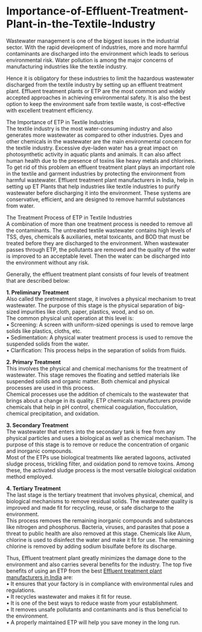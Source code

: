 # Importance-of-Effluent-Treatment-Plant-in-the-Textile-Industry
Wastewater management is one of the biggest issues in the industrial sector. With the rapid development of industries, more and more harmful contaminants are discharged into the environment which leads to serious environmental risk. Water pollution is among the major concerns of manufacturing industries like the textile industry. <br>

Hence it is obligatory for these industries to limit the hazardous wastewater discharged from the textile industry by setting up an effluent treatment plant. Effluent treatment plants or ETP are the most common and widely accepted approaches in achieving environmental safety. It is also the best option to keep the environment safe from textile waste, is cost-effective with excellent treatment efficiency. <br>

The Importance of ETP in Textile Industries <br>
The textile industry is the most water-consuming industry and also generates more wastewater as compared to other industries. Dyes and other chemicals in the wastewater are the main environmental concern for the textile industry. Excessive dye-laden water has a great impact on photosynthetic activity in aquatic plants and animals. It can also affect human health due to the presence of toxins like heavy metals and chlorines. <br>
To get rid of this problem an effluent treatment plant plays an important role in the textile and garment industries by protecting the environment from harmful wastewater. Effluent treatment plant manufacturers in India, help in setting up ET Plants that help industries like textile industries to purify wastewater before discharging it into the environment. These systems are conservative, efficient, and are designed to remove harmful substances from water. <br>

The Treatment Process of ETP in Textile Industries <br>
A combination of more than one treatment process is needed to remove all the contaminants. The untreated textile wastewater contains high levels of TSS, dyes, chemicals & auxiliaries, metal toxicants, and BOD that must be treated before they are discharged to the environment. When wastewater passes through ETP, the pollutants are removed and the quality of the water is improved to an acceptable level. Then the water can be discharged into the environment without any risk. <br>

Generally, the effluent treatment plant consists of four levels of treatment that are described below: <br>

**1. Preliminary Treatment** <br>
Also called the pretreatment stage, it involves a physical mechanism to treat wastewater. The purpose of this stage is the physical separation of big-sized impurities like cloth, paper, plastics, wood, and so on. <br>
The common physical unit operation at this level is: <br>
•	Screening: A screen with uniform-sized openings is used to remove large solids like plastics, cloths, etc. <br>
•	Sedimentation: A physical water treatment process is used to remove the suspended solids from the water. <br>
•	Clarification: This process helps in the separation of solids from fluids. <br>

**2. Primary Treatment** <br>
This involves the physical and chemical mechanisms for the treatment of wastewater. This stage removes the floating and settled materials like suspended solids and organic matter. Both chemical and physical processes are used in this process. <br>
Chemical processes use the addition of chemicals to the wastewater that brings about a change in its quality. ETP chemicals manufacturers provide chemicals that help in pH control, chemical coagulation, flocculation, chemical precipitation, and oxidation. <br>

**3. Secondary Treatment** <br>
The wastewater that enters into the secondary tank is free from any physical particles and uses a biological as well as chemical mechanism. The purpose of this stage is to remove or reduce the concentration of organic and inorganic compounds. <br> 
Most of the ETPs use biological treatments like aerated lagoons, activated sludge process, trickling filter, and oxidation pond to remove toxins. Among these, the activated sludge process is the most versatile biological oxidation method employed. <br>

**4. Tertiary Treatment** <br>
The last stage is the tertiary treatment that involves physical, chemical, and biological mechanisms to remove residual solids. The wastewater quality is improved and made fit for recycling, reuse, or safe discharge to the environment. <br>
This process removes the remaining inorganic compounds and substances like nitrogen and phosphorus.  Bacteria, viruses, and parasites that pose a threat to public health are also removed at this stage. Chemicals like Alum, chlorine is used to disinfect the water and make it fit for use. The remaining chlorine is removed by adding sodium bisulfate before its discharge. <br>

Thus, Effluent treatment plant greatly minimizes the damage done to the environment and also carries several benefits for the industry. The top five benefits of using an ETP from the best <a href="https://arvindkaigo.com/ETP-Chemicals.php">Effluent treatment plant manufacturers in India</a> are: <br>
•	It ensures that your factory is in compliance with environmental rules and regulations. <br>
•	It recycles wastewater and makes it fit for reuse. <br>
•	It is one of the best ways to reduce waste from your establishment. <br>
•	It removes unsafe pollutants and contaminants and is thus beneficial to the environment. <br>
•	A properly maintained ETP will help you save money in the long run. <br>
